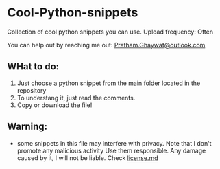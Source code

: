 # Cool-Python-snippets
Collection of cool python snippets you can use.
Upload frequency: Often

You can help out by reaching me out: Pratham.Ghaywat@outlook.com

## WHat to do:
1. Just choose a python snippet from the main folder located in the repository
2. To understang it, just read the comments.
3. Copy or download the file!

## Warning:
- some snippets in this file may interfere with privacy. Note that I don't promote any malicious activity Use them responsible. Any damage caused by it, I will not be liable. Check [license.md](https://github.com/PrathamGhaywat/Cool-Python-snippets/blob/main/LICENSE)
  
